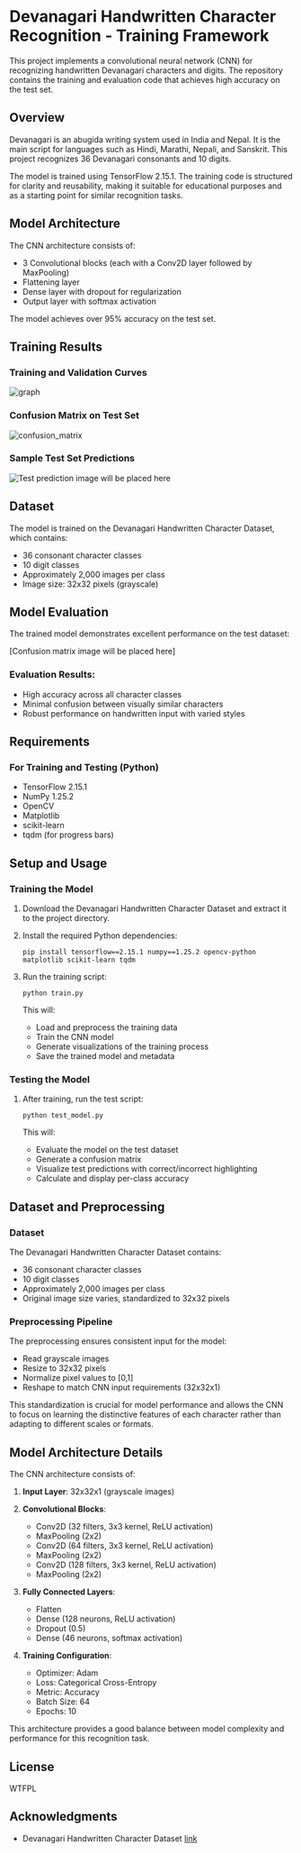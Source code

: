 # Devanagari Handwritten Character Recognition - Training Framework

This project implements a convolutional neural network (CNN) for recognizing handwritten Devanagari characters and digits. The repository contains the training and evaluation code that achieves high accuracy on the test set.

## Overview

Devanagari is an abugida writing system used in India and Nepal. It is the main script for languages such as Hindi, Marathi, Nepali, and Sanskrit. This project recognizes 36 Devanagari consonants and 10 digits.

The model is trained using TensorFlow 2.15.1. The training code is structured for clarity and reusability, making it suitable for educational purposes and as a starting point for similar recognition tasks.

## Model Architecture

The CNN architecture consists of:
- 3 Convolutional blocks (each with a Conv2D layer followed by MaxPooling)
- Flattening layer
- Dense layer with dropout for regularization
- Output layer with softmax activation

The model achieves over 95% accuracy on the test set.

## Training Results

### Training and Validation Curves

![graph](model_accuracy.png)

### Confusion Matrix on Test Set

![confusion_matrix](confusion_matrix.png)

### Sample Test Set Predictions

![Test prediction image will be placed here](testing.png)

## Dataset

The model is trained on the Devanagari Handwritten Character Dataset, which contains:
- 36 consonant character classes
- 10 digit classes
- Approximately 2,000 images per class
- Image size: 32x32 pixels (grayscale)

## Model Evaluation

The trained model demonstrates excellent performance on the test dataset:

[Confusion matrix image will be placed here]

### Evaluation Results:
- High accuracy across all character classes
- Minimal confusion between visually similar characters
- Robust performance on handwritten input with varied styles

## Requirements

### For Training and Testing (Python)
- TensorFlow 2.15.1
- NumPy 1.25.2
- OpenCV
- Matplotlib
- scikit-learn
- tqdm (for progress bars)

## Setup and Usage

### Training the Model

1. Download the Devanagari Handwritten Character Dataset and extract it to the project directory.

2. Install the required Python dependencies:
   ```
   pip install tensorflow==2.15.1 numpy==1.25.2 opencv-python matplotlib scikit-learn tqdm
   ```

3. Run the training script:
   ```
   python train.py
   ```

   This will:
   - Load and preprocess the training data
   - Train the CNN model
   - Generate visualizations of the training process
   - Save the trained model and metadata

### Testing the Model

1. After training, run the test script:
   ```
   python test_model.py
   ```

   This will:
   - Evaluate the model on the test dataset
   - Generate a confusion matrix
   - Visualize test predictions with correct/incorrect highlighting
   - Calculate and display per-class accuracy

## Dataset and Preprocessing

### Dataset
The Devanagari Handwritten Character Dataset contains:
- 36 consonant character classes
- 10 digit classes
- Approximately 2,000 images per class
- Original image size varies, standardized to 32x32 pixels

### Preprocessing Pipeline
The preprocessing ensures consistent input for the model:

- Read grayscale images
- Resize to 32x32 pixels
- Normalize pixel values to [0,1]
- Reshape to match CNN input requirements (32x32x1)

This standardization is crucial for model performance and allows the CNN to focus on learning the distinctive features of each character rather than adapting to different scales or formats.

## Model Architecture Details

The CNN architecture consists of:

1. **Input Layer**: 32x32x1 (grayscale images)

2. **Convolutional Blocks**:
   - Conv2D (32 filters, 3x3 kernel, ReLU activation)
   - MaxPooling (2x2)
   - Conv2D (64 filters, 3x3 kernel, ReLU activation)
   - MaxPooling (2x2)
   - Conv2D (128 filters, 3x3 kernel, ReLU activation)
   - MaxPooling (2x2)

3. **Fully Connected Layers**:
   - Flatten
   - Dense (128 neurons, ReLU activation)
   - Dropout (0.5)
   - Dense (46 neurons, softmax activation)

4. **Training Configuration**:
   - Optimizer: Adam
   - Loss: Categorical Cross-Entropy
   - Metric: Accuracy
   - Batch Size: 64
   - Epochs: 10

This architecture provides a good balance between model complexity and performance for this recognition task.

## License

WTFPL

## Acknowledgments

- Devanagari Handwritten Character Dataset [link](https://ieeexplore.ieee.org/document/7400041/)
